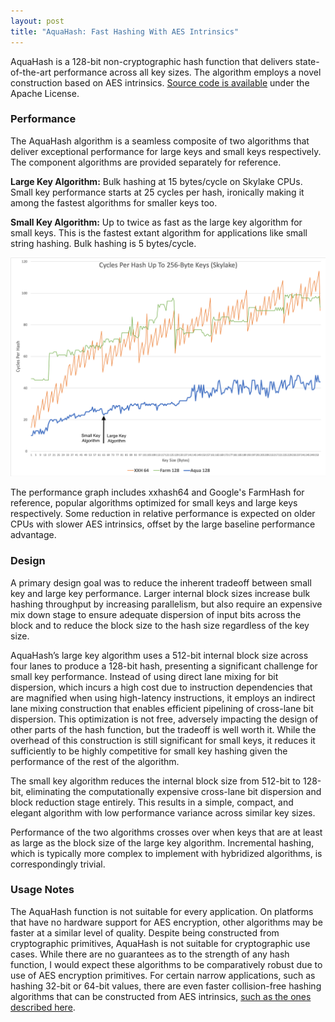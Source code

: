 ```yaml
---
layout: post
title: "AquaHash: Fast Hashing With AES Intrinsics"
---
```


AquaHash is a 128-bit non-cryptographic hash function that delivers state-of-the-art performance across all key sizes. The algorithm employs a novel construction based on AES intrinsics. [Source code is available](https://github.com/jandrewrogers/AquaHash) under the Apache License.

### Performance

The AquaHash algorithm is a seamless composite of two algorithms that deliver exceptional performance for large keys and small keys respectively. The component algorithms are provided separately for reference.

__Large Key Algorithm:__ Bulk hashing at 15 bytes/cycle on Skylake CPUs. Small key performance starts at 25 cycles per hash, ironically making it among the fastest algorithms for smaller keys too.

__Small Key Algorithm:__ Up to twice as fast as the large key algorithm for small keys. This is the fastest extant algorithm for applications like small string hashing. Bulk hashing is 5 bytes/cycle.

![Small Key Performance](/public/aquahash_annotated.png) 

The performance graph includes xxhash64 and Google's FarmHash for reference, popular algorithms optimized for small keys and large keys respectively. Some reduction in relative performance is expected on older CPUs with slower AES intrinsics, offset by the large baseline performance advantage.

### Design

A primary design goal was to reduce the inherent tradeoff between small key and large key performance. Larger internal block sizes increase bulk hashing throughput by increasing parallelism, but also require an expensive mix down stage to ensure adequate dispersion of input bits across the block and to reduce the block size to the hash size regardless of the key size. 

AquaHash’s large key algorithm uses a 512-bit internal block size across four lanes to produce a 128-bit hash, presenting a significant challenge for small key performance. Instead of using direct lane mixing for bit dispersion, which incurs a high cost due to instruction dependencies that are magnified when using high-latency instructions, it employs an indirect lane mixing construction that enables efficient pipelining of cross-lane bit dispersion. This optimization is not free, adversely impacting the design of other parts of the hash function, but the tradeoff is well worth it. While the overhead of this construction is still significant for small keys, it reduces it sufficiently to be highly competitive for small key hashing given the performance of the rest of the algorithm.

The small key algorithm reduces the internal block size from 512-bit to 128-bit, eliminating the computationally expensive cross-lane bit dispersion and block reduction stage entirely. This results in a simple, compact, and elegant algorithm with low performance variance across similar key sizes. 

Performance of the two algorithms crosses over when keys that are at least as large as the block size of the large key algorithm. Incremental hashing, which is typically more complex to implement with hybridized algorithms, is correspondingly trivial.

### Usage Notes

The AquaHash function is not suitable for every application. On platforms that have no hardware support for AES encryption, other algorithms may be faster at a similar level of quality. Despite being constructed from cryptographic primitives, AquaHash is not suitable for cryptographic use cases. While there are no guarantees as to the strength of any hash function, I would expect these algorithms to be comparatively robust due to use of AES encryption primitives. For certain narrow applications, such as hashing 32-bit or 64-bit values, there are even faster collision-free hashing algorithms that can be constructed from AES intrinsics, [such as the ones described here](http://www.jandrewrogers.com/2019/02/12/fast-perfect-hashing/).
